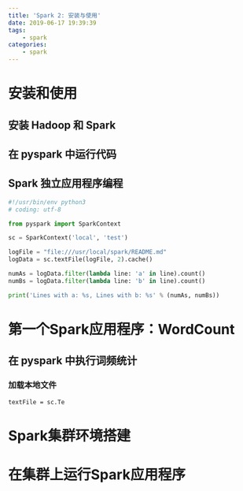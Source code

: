 ```yaml
---
title: 'Spark 2: 安装与使用'
date: 2019-06-17 19:39:39
tags:
    - spark
categories:
    - spark
---
```


# 安装和使用

## 安装 Hadoop 和 Spark

## 在 pyspark 中运行代码

## Spark 独立应用程序编程
```python
#!/usr/bin/env python3
# coding: utf-8

from pyspark import SparkContext

sc = SparkContext('local', 'test')

logFile = "file:///usr/local/spark/README.md"
logData = sc.textFile(logFile, 2).cache()

numAs = logData.filter(lambda line: 'a' in line).count()
numBs = logData.filter(lambda line: 'b' in line).count()

print('Lines with a: %s, Lines with b: %s' % (numAs, numBs))
```

# 第一个Spark应用程序：WordCount

## 在 pyspark 中执行词频统计

### 加载本地文件

```
textFile = sc.Te
```

# Spark集群环境搭建

# 在集群上运行Spark应用程序
